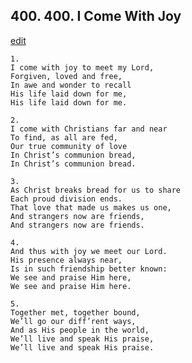 
## 400.  400. I Come With Joy
[edit](https://docs.google.com/document/d/13pjK%2DHn4E1GwuA5NDsGuMSnJvytch1kZ/edit?mode=html)






    1.
    I come with joy to meet my Lord,
    Forgiven, loved and free,
    In awe and wonder to recall
    His life laid down for me,
    His life laid down for me.

    2.
    I come with Christians far and near
    To find, as all are fed,
    Our true community of love
    In Christ’s communion bread,
    In Christ’s communion bread.

    3.
    As Christ breaks bread for us to share
    Each proud division ends.
    That love that made us makes us one,
    And strangers now are friends,
    And strangers now are friends.

    4.
    And thus with joy we meet our Lord.
    His presence always near,
    Is in such friendship better known:
    We see and praise Him here,
    We see and praise Him here.

    5.
    Together met, together bound,
    We’ll go our diff’rent ways,
    And as His people in the world,
    We’ll live and speak His praise,
    We’ll live and speak His praise.
